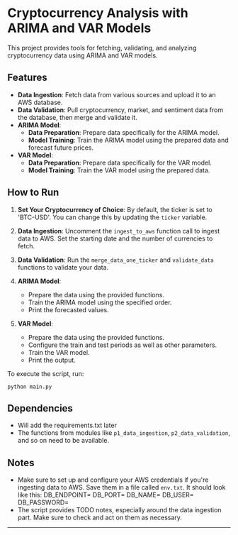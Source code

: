 # Cryptocurrency Analysis with ARIMA and VAR Models

This project provides tools for fetching, validating, and analyzing cryptocurrency data using ARIMA and VAR models.

## Features

- **Data Ingestion**: Fetch data from various sources and upload it to an AWS database.
- **Data Validation**: Pull cryptocurrency, market, and sentiment data from the database, then merge and validate it.
- **ARIMA Model**:
  - **Data Preparation**: Prepare data specifically for the ARIMA model.
  - **Model Training**: Train the ARIMA model using the prepared data and forecast future prices.
- **VAR Model**:
  - **Data Preparation**: Prepare data specifically for the VAR model.
  - **Model Training**: Train the VAR model using the prepared data.

## How to Run

1. **Set Your Cryptocurrency of Choice**:
   By default, the ticker is set to 'BTC-USD'. You can change this by updating the `ticker` variable.
   
2. **Data Ingestion**:
   Uncomment the `ingest_to_aws` function call to ingest data to AWS. Set the starting date and the number of currencies to fetch.

3. **Data Validation**:
   Run the `merge_data_one_ticker` and `validate_data` functions to validate your data.

4. **ARIMA Model**:
   - Prepare the data using the provided functions.
   - Train the ARIMA model using the specified order.
   - Print the forecasted values.

5. **VAR Model**:
   - Prepare the data using the provided functions.
   - Configure the train and test periods as well as other parameters.
   - Train the VAR model.
   - Print the output.

To execute the script, run:

```
python main.py
```

## Dependencies

- Will add the requirements.txt later
- The functions from modules like `p1_data_ingestion`, `p2_data_validation`, and so on need to be available.

## Notes

- Make sure to set up and configure your AWS credentials if you're ingesting data to AWS. Save them in a file called `env.txt`. It should look like this:
DB_ENDPOINT=
DB_PORT=
DB_NAME=
DB_USER=
DB_PASSWORD=
- The script provides TODO notes, especially around the data ingestion part. Make sure to check and act on them as necessary.

---
